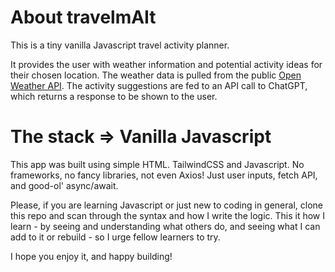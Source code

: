# About travelmAIt

This is a tiny vanilla Javascript travel activity planner. 

It provides the user with weather information and potential activity ideas for their chosen location. 
The weather data is pulled from the public [Open Weather API](https://openweathermap.org/api). The activity suggestions are fed to an API call to ChatGPT, which returns a response to be shown to the user. 

# The stack => Vanilla Javascript
This app was built using simple HTML. TailwindCSS and Javascript. 
No frameworks, no fancy libraries, not even Axios! Just user inputs, fetch API, and good-ol' async/await. 

Please, if you are learning Javascript or just new to coding in general, clone this repo and scan through the syntax and how I write the logic.
This it how I learn - by seeing and understanding what others do, and seeing what I can add to it or rebuild - so I urge fellow learners to try.

I hope you enjoy it, and happy building!
